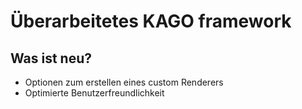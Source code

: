 # Überarbeitetes KAGO framework

## Was ist neu?
- Optionen zum erstellen eines custom Renderers
- Optimierte Benutzerfreundlichkeit